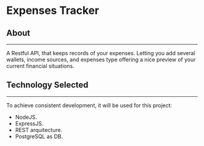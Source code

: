 # Expenses Tracker
## About
---
A Restful API, that keeps records of your expenses. Letting you add several wallets, income sources, and expenses type offering a nice preview of your current financial situations.


## Technology Selected
---
To achieve consistent development, it will be used for this project:
* NodeJS.
* ExpressJS. 
* REST arquitecture.
* PostgreSQL as DB.
